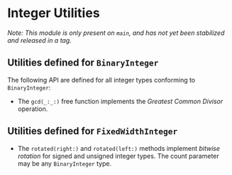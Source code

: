 # Integer Utilities

_Note: This module is only present on `main`, and has not yet been stabilized and released in a tag._

## Utilities defined for `BinaryInteger`

The following API are defined for all integer types conforming to `BinaryInteger`:

- The `gcd(_:_:)` free function implements the _Greatest Common Divisor_
  operation.

## Utilities defined for `FixedWidthInteger`

- The `rotated(right:)` and `rotated(left:)` methods implement _bitwise
  rotation_ for signed and unsigned integer types. The count parameter may
  be any `BinaryInteger` type.
